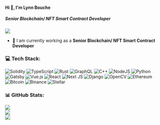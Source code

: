 #### Hi 👋, I'm Lynn Bouche
##### **Senior Blockchain/ NFT Smart Contract Developer**

[![](https://visitcount.itsvg.in/api?id=bouchelynn78&icon=0&color=9)](https://visitcount.itsvg.in)

- 🔭 I am currently working as a **Senior Blockchain/ NFT Smart Contract Developer**


### 💻 Tech Stack:
![Solidity](https://img.shields.io/badge/Solidity-%23363636.svg?style=flat&logo=solidity&logoColor=white) ![TypeScript](https://img.shields.io/badge/typescript-%23007ACC.svg?style=flat&logo=typescript&logoColor=white) ![Rust](https://img.shields.io/badge/rust-%23000000.svg?style=flat&logo=rust&logoColor=white) ![GraphQL](https://img.shields.io/badge/-GraphQL-E10098?style=flat&logo=graphql&logoColor=white) ![C++](https://img.shields.io/badge/c++-%2300599C.svg?style=flat&logo=c%2B%2B&logoColor=white) ![NodeJS](https://img.shields.io/badge/node.js-6DA55F?style=flat&logo=node.js&logoColor=white) ![Python](https://img.shields.io/badge/python-3670A0?style=flat&logo=python&logoColor=ffdd54) ![Gatsby](https://img.shields.io/badge/Gatsby-%23663399.svg?style=flat&logo=gatsby&logoColor=white) ![Vue.js](https://img.shields.io/badge/vuejs-%2335495e.svg?style=flat&logo=vuedotjs&logoColor=%234FC08D) ![React](https://img.shields.io/badge/react-%2320232a.svg?style=flat&logo=react&logoColor=%2361DAFB) ![Next JS](https://img.shields.io/badge/Next-black?style=flat&logo=next.js&logoColor=white) ![Django](https://img.shields.io/badge/django-%23092E20.svg?style=flat&logo=django&logoColor=white) ![OpenCV](https://img.shields.io/badge/opencv-%23white.svg?style=flat&logo=opencv&logoColor=white) ![Ethereum](https://img.shields.io/badge/Ethereum-3C3C3D?style=flat&logo=Ethereum&logoColor=white) ![Bitcoin](https://img.shields.io/badge/Bitcoin-000?style=flat&logo=bitcoin&logoColor=white) ![Binance](https://img.shields.io/badge/Binance-FCD535?style=flat&logo=binance&logoColor=white) ![Stellar](https://img.shields.io/badge/Stellar-7D00FF?style=flat&logo=Stellar&logoColor=white)

### 📊 GitHub Stats:
![](https://github-readme-stats.vercel.app/api?username=bouchelynn78&theme=radical&hide_border=false&include_all_commits=false&count_private=false)<br/>
![](https://github-readme-streak-stats.herokuapp.com/?user=bouchelynn78&theme=radical&hide_border=false)<br/>
![](https://github-readme-stats.vercel.app/api/top-langs/?username=bouchelynn78&theme=radical&hide_border=false&include_all_commits=false&count_private=false&layout=compact)


